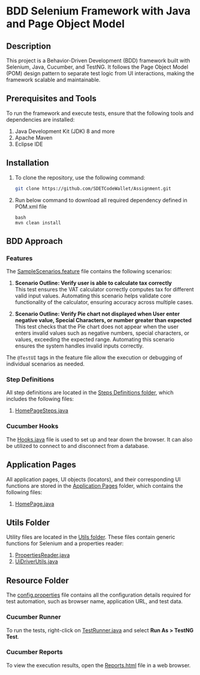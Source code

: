 
# BDD Selenium Framework with Java and Page Object Model

## Description
This project is a Behavior-Driven Development (BDD) framework built with Selenium, Java, Cucumber, and TestNG. It follows the Page Object Model (POM) design pattern to separate test logic from UI interactions, making the framework scalable and maintainable.


## Prerequisites and Tools
To run the framework and execute tests, ensure that the following tools and dependencies are installed:

1. Java Development Kit (JDK) 8 and more
2. Apache Maven
3. Eclipse IDE

## Installation
1. To clone the repository, use the following command: 
   ```bash
   git clone https://github.com/SDETCodeWallet/Assignment.git
2. Run below command to download all required dependency defined in POM.xml file
   ```
   bash
   mvn clean install

## BDD Approach

### Features
The [SampleScenarios.feature](src/test/resources/features/SampleScenarios.feature) file contains the following scenarios: 

1. **Scenario Outline: Verify user is able to calculate tax correctly**  
   This test ensures the VAT calculator correctly computes tax for different valid input values.
   Automating this scenario helps validate core functionality of the calculator, ensuring accuracy across multiple cases.
   

2. **Scenario Outline: Verify Pie chart not displayed when User enter negative value, Special Characters, or number greater than expected**  
   This test checks that the Pie chart does not appear when the user enters invalid values such as negative numbers, special characters, or values, exceeding the expected range.
   Automating this scenario ensures the system handles invalid inputs correctly.

The `@TestUI` tags in the feature file allow the execution or debugging of individual scenarios as needed.

### Step Definitions
All step definitions are located in the [Steps Definitions folder](src/test/java/stepdefinitions), which includes the following files:

1. [HomePageSteps.java](src/test/java/stepdefinitions/HomePageSteps.java)


### Cucumber Hooks
The [Hooks.java](src/test/java/stepdefinitions/Hooks.java) file is used to set up and tear down the browser. It can also be utilized to connect to and disconnect from a database.

## Application Pages
All application pages, UI objects (locators), and their corresponding UI functions are stored in the [Application Pages](src/main/java/pages) folder, which contains the following files:

1. [HomePage.java](src/main/java/pages/HomePage.java)

## Utils Folder
Utility files are located in the [Utils folder](src/main/java/utils). These files contain generic functions for Selenium and a properties reader:

1. [PropertiesReader.java](src/main/java/utils/PropertiesReader.java)
2. [UiDriverUtils.java](src/main/java/utils/UiDriverUtils.java)

## Resource Folder
The [config.properties](src/main/resources/config.properties) file contains all the configuration details required for test automation, such as browser name, application URL, and test data.

### Cucumber Runner
To run the tests, right-click on [TestRunner.java](src/test/java/runners/TestRunner.java) and select **Run As > TestNG Test**.

### Cucumber Reports
To view the execution results, open the [Reports.html](target/cucumber-reports.html) file in a web browser.


